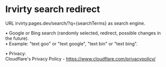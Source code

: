 #  Irvirty search redirect

URL irvirty.pages.dev/search/?q={searchTerms} as search engine.  
  
• Google or Bing search (randomly selected, redirect, possible changes in the future).  
• Example: "text goo" or "text google", "text bin" or "text bing".  

• Privacy:  
Cloudflare's Privacy Policy - https://www.cloudflare.com/privacypolicy/

